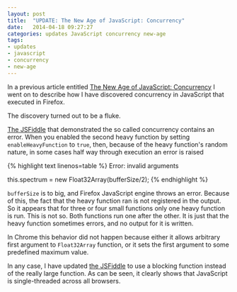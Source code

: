 ```yaml
---
layout: post
title:  "UPDATE: The New Age of JavaScript: Concurrency"
date:   2014-04-18 09:27:27
categories: updates JavaScript concurrency new-age
tags:
- updates
- javascript
- concurrency
- new-age
---
```


In a previous article entitled
[The New Age of JavaScript: Concurrency](http://valera-rozuvan.github.io/nintoku/new/age/javascript/concurrency/the-new-age-of-javascript-concurrency)
I went on to describe how I have discovered concurrency in JavaScript
that executed in Firefox.

The discovery turned out to be a fluke.

[The JSFiddle](http://jsfiddle.net/k2h7Z/34) that demonstrated the so
called concurrency contains an error. When you enabled the
second heavy function by setting `enableHeavyFunction` to `true`, then,
because of the heavy function's random nature, in some cases half way
through execution an error is raised

{% highlight text linenos=table %}
Error: invalid arguments

this.spectrum   = new Float32Array(bufferSize/2);
{% endhighlight %}

`bufferSize` is to big, and Firefox JavaScript engine throws an error.
Because of this, the fact that the heavy function ran is not registered
in the output. So it appears that for three or four small functions only
one heavy function is run. This is not so. Both functions run one after
the other. It is just that the heavy function sometimes errors, and no
output for it is written.

In Chrome this behavior did not happen because either it allows arbitrary
first argument to `Float32Array` function, or it sets the first argument
to some predefined maximum value.

In any case, I have updated [the JSFiddle](http://jsfiddle.net/k2h7Z/37)
to use a blocking function instead of the really large function. As can
be seen, it clearly shows that JavaScript is single-threaded across all
browsers.
